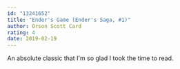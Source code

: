 ```yaml
---
id: "13241652"
title: "Ender's Game (Ender's Saga, #1)"
author: Orson Scott Card
rating: 4
date: 2019-02-19
---
```

An absolute classic that I'm so glad I took the time to read.
	